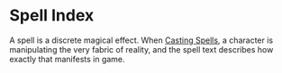 # Spell Index

A spell is a discrete magical effect. When [Casting Spells](Casting%20Spells.md), a character is manipulating the very fabric of reality, and the spell text describes how exactly that manifests in game.

